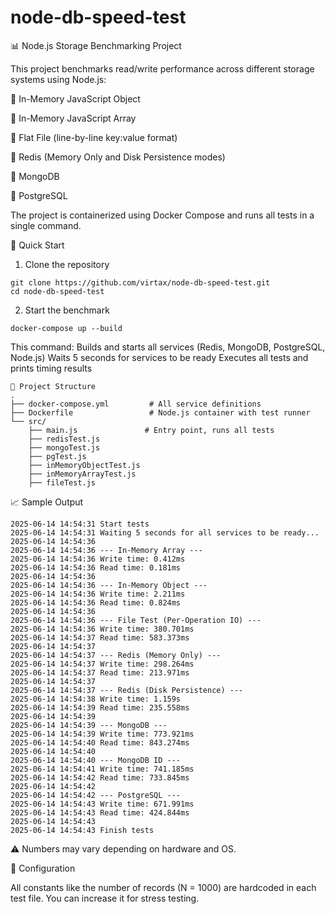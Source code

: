 # node-db-speed-test
📊 Node.js Storage Benchmarking Project

This project benchmarks read/write performance across different storage systems using Node.js:

🧠 In-Memory JavaScript Object

🧠 In-Memory JavaScript Array

📄 Flat File (line-by-line key:value format)

💾 Redis (Memory Only and Disk Persistence modes)

🧬 MongoDB

🐘 PostgreSQL

The project is containerized using Docker Compose and runs all tests in a single command.

🚀 Quick Start

1. Clone the repository

```
git clone https://github.com/virtax/node-db-speed-test.git
cd node-db-speed-test
```

2. Start the benchmark
```
docker-compose up --build
```

This command:
Builds and starts all services (Redis, MongoDB, PostgreSQL, Node.js)
Waits 5 seconds for services to be ready
Executes all tests and prints timing results

```
📁 Project Structure
.
├── docker-compose.yml         # All service definitions
├── Dockerfile                 # Node.js container with test runner
└── src/
    ├── main.js               # Entry point, runs all tests
    ├── redisTest.js
    ├── mongoTest.js
    ├── pgTest.js
    ├── inMemoryObjectTest.js
    ├── inMemoryArrayTest.js
    ├── fileTest.js
```

📈 Sample Output
```
2025-06-14 14:54:31 Start tests
2025-06-14 14:54:31 Waiting 5 seconds for all services to be ready...
2025-06-14 14:54:36
2025-06-14 14:54:36 --- In-Memory Array ---
2025-06-14 14:54:36 Write time: 0.412ms
2025-06-14 14:54:36 Read time: 0.181ms
2025-06-14 14:54:36
2025-06-14 14:54:36 --- In-Memory Object ---
2025-06-14 14:54:36 Write time: 2.211ms
2025-06-14 14:54:36 Read time: 0.824ms
2025-06-14 14:54:36
2025-06-14 14:54:36 --- File Test (Per-Operation IO) ---
2025-06-14 14:54:36 Write time: 380.701ms
2025-06-14 14:54:37 Read time: 583.373ms
2025-06-14 14:54:37
2025-06-14 14:54:37 --- Redis (Memory Only) ---
2025-06-14 14:54:37 Write time: 298.264ms
2025-06-14 14:54:37 Read time: 213.971ms
2025-06-14 14:54:37
2025-06-14 14:54:37 --- Redis (Disk Persistence) ---
2025-06-14 14:54:38 Write time: 1.159s
2025-06-14 14:54:39 Read time: 235.558ms
2025-06-14 14:54:39
2025-06-14 14:54:39 --- MongoDB ---
2025-06-14 14:54:39 Write time: 773.921ms
2025-06-14 14:54:40 Read time: 843.274ms
2025-06-14 14:54:40
2025-06-14 14:54:40 --- MongoDB ID ---
2025-06-14 14:54:41 Write time: 741.185ms
2025-06-14 14:54:42 Read time: 733.845ms
2025-06-14 14:54:42
2025-06-14 14:54:42 --- PostgreSQL ---
2025-06-14 14:54:43 Write time: 671.991ms
2025-06-14 14:54:43 Read time: 424.844ms
2025-06-14 14:54:43
2025-06-14 14:54:43 Finish tests
```
⚠️ Numbers may vary depending on hardware and OS.

🔧 Configuration

All constants like the number of records (N = 1000) are hardcoded in each test file. You can increase it for stress testing.

